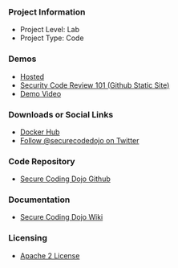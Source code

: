 ### Project Information

* Project Level: Lab
* Project Type: Code

### Demos

* [Hosted](https://securecoding.ninja)
* [Security Code Review 101 (Github Static Site)](https://owasp.github.io/SecureCodingDojo/codereview101/)
* [Demo Video](https://github.com/owasp/SecureCodingDojo/tree/master/demo)

### Downloads or Social Links

* [Docker Hub](https://hub.docker.com/u/securecodingdojo)
* [Follow @securecodedojo on Twitter](https://twitter.com/SecureCodeDojo)

### Code Repository

* [Secure Coding Dojo Github](https://github.com/owasp/SecureCodingDojo)

### Documentation

* [Secure Coding Dojo Wiki](https://github.com/owasp/SecureCodingDojo/wiki)

### Licensing

* [Apache 2 License](https://www.apache.org/licenses/LICENSE-2.0)
